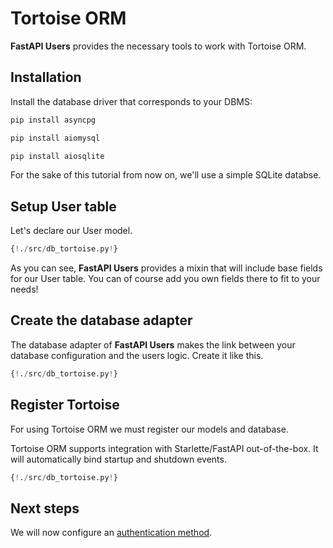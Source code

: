 # Tortoise ORM

**FastAPI Users** provides the necessary tools to work with Tortoise ORM.

## Installation

Install the database driver that corresponds to your DBMS:

```sh
pip install asyncpg
```

```sh
pip install aiomysql
```

```sh
pip install aiosqlite
```

For the sake of this tutorial from now on, we'll use a simple SQLite databse.

## Setup User table

Let's declare our User model.

```py hl_lines="9 10"
{!./src/db_tortoise.py!}
```

As you can see, **FastAPI Users** provides a mixin that will include base fields for our User table. You can of course add you own fields there to fit to your needs!

## Create the database adapter

The database adapter of **FastAPI Users** makes the link between your database configuration and the users logic. Create it like this.

```py hl_lines="13"
{!./src/db_tortoise.py!}
```

## Register Tortoise

For using Tortoise ORM we must register our models and database.

Tortoise ORM supports integration with Starlette/FastAPI out-of-the-box. It will automatically bind startup and shutdown events.

```py hl_lines="16"
{!./src/db_tortoise.py!}
```

## Next steps

We will now configure an [authentication method](../authentication/index.md).
